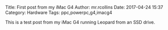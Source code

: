 Title: First post from my iMac G4
Author: mr.rcollins
Date: 2017-04-24 15:37
Category: Hardware
Tags: ppc,powerpc,g4,imacg4

This is a test post from my iMac G4 running Leopard from an SSD drive.

